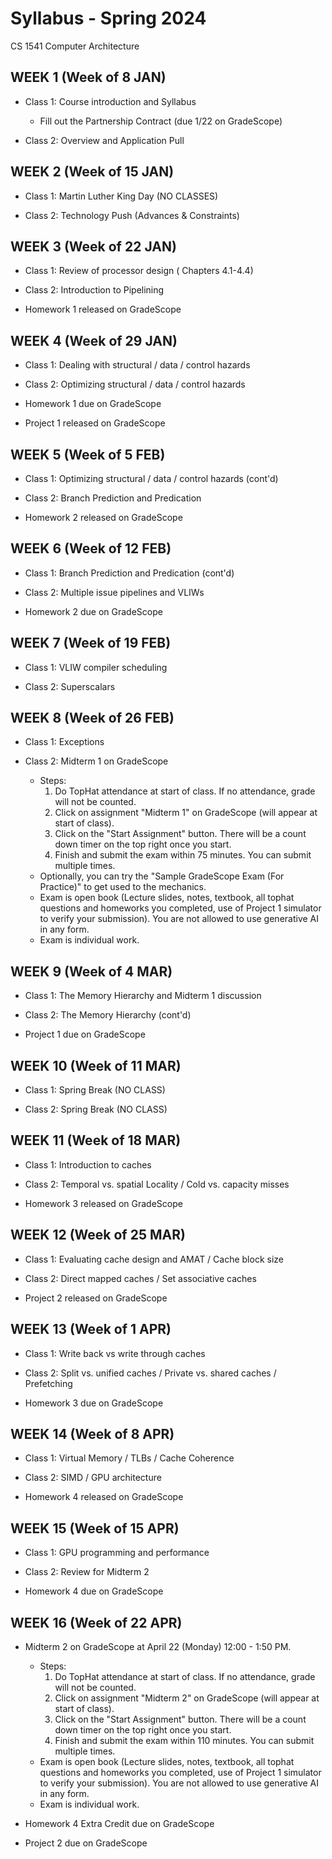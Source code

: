 # Syllabus - Spring 2024
CS 1541 Computer Architecture

## WEEK 1 (Week of 8 JAN)

* Class 1: Course introduction and Syllabus
  * Fill out the Partnership Contract (due 1/22 on GradeScope)
  
* Class 2: Overview and Application Pull

## WEEK 2 (Week of 15 JAN)

* Class 1: Martin Luther King Day (NO CLASSES)

* Class 2: Technology Push (Advances & Constraints)

## WEEK 3 (Week of 22 JAN)
  
* Class 1: Review of processor design ( Chapters 4.1-4.4)
  
* Class 2: Introduction to Pipelining

* Homework 1 released on GradeScope

## WEEK 4 (Week of 29 JAN)

* Class 1: Dealing with structural / data / control hazards

* Class 2: Optimizing structural / data / control hazards

* Homework 1 due on GradeScope

* Project 1 released on GradeScope

## WEEK 5 (Week of 5 FEB)

* Class 1: Optimizing structural / data / control hazards (cont'd)

* Class 2: Branch Prediction and Predication

* Homework 2 released on GradeScope

## WEEK 6 (Week of 12 FEB)

* Class 1: Branch Prediction and Predication (cont'd)

* Class 2: Multiple issue pipelines and VLIWs

* Homework 2 due on GradeScope

## WEEK 7 (Week of 19 FEB)

* Class 1: VLIW compiler scheduling

* Class 2: Superscalars

## WEEK 8 (Week of 26 FEB)

* Class 1: Exceptions

* Class 2: Midterm 1 on GradeScope
  * Steps:
    1. Do TopHat attendance at start of class.  If no attendance, grade will not be counted.
    2. Click on assignment "Midterm 1" on GradeScope (will appear at start of class).
    3. Click on the "Start Assignment" button.  There will be a count down timer on the top right once you start.
    4. Finish and submit the exam within 75 minutes.  You can submit multiple times.
  * Optionally, you can try the "Sample GradeScope Exam (For Practice)" to get used to the mechanics.
  * Exam is open book (Lecture slides, notes, textbook, all tophat questions and homeworks you completed, use of Project 1 simulator to verify your submission).  You are not allowed to use generative AI in any form.
  * Exam is individual work.

## WEEK 9 (Week of 4 MAR)

* Class 1: The Memory Hierarchy and Midterm 1 discussion

* Class 2: The Memory Hierarchy (cont'd)

* Project 1 due on GradeScope

## WEEK 10 (Week of 11 MAR)

* Class 1: Spring Break (NO CLASS)

* Class 2: Spring Break (NO CLASS)

## WEEK 11 (Week of 18 MAR)

* Class 1: Introduction to caches

* Class 2: Temporal vs. spatial Locality / Cold vs. capacity misses

* Homework 3 released on GradeScope

## WEEK 12 (Week of 25 MAR)

* Class 1: Evaluating cache design and AMAT / Cache block size

* Class 2: Direct mapped caches / Set associative caches

* Project 2 released on GradeScope

## WEEK 13 (Week of 1 APR)

* Class 1: Write back vs write through caches

* Class 2: Split vs. unified caches / Private vs. shared caches / Prefetching

* Homework 3 due on GradeScope

## WEEK 14 (Week of 8 APR)

* Class 1: Virtual Memory / TLBs / Cache Coherence

* Class 2: SIMD / GPU architecture

* Homework 4 released on GradeScope

## WEEK 15 (Week of 15 APR)

* Class 1: GPU programming and performance

* Class 2: Review for Midterm 2

* Homework 4 due on GradeScope

## WEEK 16 (Week of 22 APR)

* Midterm 2 on GradeScope at April 22 (Monday) 12:00 - 1:50 PM.
  * Steps:
    1. Do TopHat attendance at start of class.  If no attendance, grade will not be counted.
    2. Click on assignment "Midterm 2" on GradeScope (will appear at start of class).
    3. Click on the "Start Assignment" button.  There will be a count down timer on the top right once you start.
    4. Finish and submit the exam within 110 minutes.  You can submit multiple times.
  * Exam is open book (Lecture slides, notes, textbook, all tophat questions and homeworks you completed, use of Project 1 simulator to verify your submission).  You are not allowed to use generative AI in any form.
  * Exam is individual work.
    
* Homework 4 Extra Credit due on GradeScope

* Project 2 due on GradeScope

